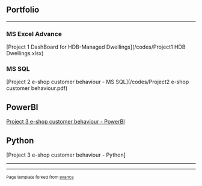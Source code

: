 ## Portfolio

---

### MS Excel Advance 

[Project 1 DashBoard for HDB-Managed Dwellings](/codes/Project1 HDB Dwellings.xlsx)

### MS SQL

[Project 2 e-shop customer behaviour - MS SQL](/codes/Project2 e-shop customer behaviour.pdf)

## PowerBI

[Project 3 e-shop customer behaviour - PowerBI](http://example.com/)

## Python
[Project 3 e-shop customer behaviour - Python]



---




---
<p style="font-size:11px">Page template forked from <a href="https://github.com/evanca/quick-portfolio">evanca</a></p>
<!-- Remove above link if you don't want to attibute -->
